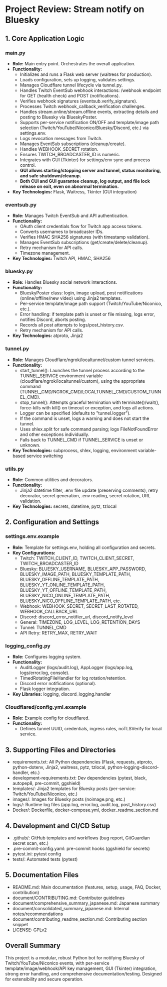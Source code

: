 # Project Review: Stream notify on Bluesky

## 1. Core Application Logic

### main.py
- **Role:** Main entry point. Orchestrates the overall application.
- **Functionality:**
  - Initializes and runs a Flask web server (waitress for production).
  - Loads configuration, sets up logging, validates settings.
  - Manages Cloudflare tunnel lifecycle via tunnel.py.
  - Handles Twitch EventSub webhook interactions: /webhook endpoint for GET (health check) and POST (notifications).
  - Verifies webhook signatures (eventsub.verify_signature).
  - Processes Twitch webhook_callback_verification challenges.
  - Handles stream.online/stream.offline events, extracting details and posting to Bluesky via BlueskyPoster.
  - Supports per-service notification ON/OFF and template/image path selection (Twitch/YouTube/Niconico/Bluesky/Discord, etc.) via settings.env.
  - Logs revocation messages from Twitch.
  - Manages EventSub subscriptions (cleanup/create).
  - Handles WEBHOOK_SECRET rotation.
  - Ensures TWITCH_BROADCASTER_ID is numeric.
  - Integrates with GUI (Tkinter) for settings/env sync and process control.
  - **GUI allows starting/stopping server and tunnel, status monitoring, and safe shutdown/cleanup.**
  - **Both CUI and GUI guarantee cleanup, log output, and file lock release on exit, even on abnormal termination.**
- **Key Technologies:** Flask, Waitress, Tkinter (GUI integration)

### eventsub.py
- **Role:** Manages Twitch EventSub and API authentication.
- **Functionality:**
  - OAuth client credentials flow for Twitch app access tokens.
  - Converts usernames to broadcaster IDs.
  - Verifies HMAC SHA256 signatures (with timestamp validation).
  - Manages EventSub subscriptions (get/create/delete/cleanup).
  - Retry mechanism for API calls.
  - Timezone management.
- **Key Technologies:** Twitch API, HMAC, SHA256

### bluesky.py
- **Role:** Handles Bluesky social network interactions.
- **Functionality:**
  - BlueskyPoster class: login, image upload, post notifications (online/offline/new video) using Jinja2 templates.
  - Per-service template/image path support (Twitch/YouTube/Niconico, etc.).
  - Error handling: if template path is unset or file missing, logs error, notifies Discord, aborts posting.
  - Records all post attempts to logs/post_history.csv.
  - Retry mechanism for API calls.
- **Key Technologies:** atproto, Jinja2

### tunnel.py
- **Role:** Manages Cloudflare/ngrok/localtunnel/custom tunnel services.
- **Functionality:**
  - start_tunnel(): Launches the tunnel process according to the TUNNEL_SERVICE environment variable (cloudflare/ngrok/localtunnel/custom), using the appropriate command (TUNNEL_CMD/NGROK_CMD/LOCALTUNNEL_CMD/CUSTOM_TUNNEL_CMD).
  - stop_tunnel(): Attempts graceful termination with terminate()/wait(), force-kills with kill() on timeout or exception, and logs all actions.
  - Logger can be specified (defaults to "tunnel.logger").
  - If the command is unset, logs a warning and does not start the tunnel.
  - Uses shlex.split for safe command parsing; logs FileNotFoundError and other exceptions individually.
  - Falls back to TUNNEL_CMD if TUNNEL_SERVICE is unset or unknown.
- **Key Technologies:** subprocess, shlex, logging, environment variable-based service switching

### utils.py
- **Role:** Common utilities and decorators.
- **Functionality:**
  - Jinja2 datetime filter, .env file update (preserving comments), retry decorator, secret generation, .env reading, secret rotation, URL validation.
- **Key Technologies:** secrets, datetime, pytz, tzlocal

## 2. Configuration and Settings

### settings.env.example
- **Role:** Template for settings.env, holding all configuration and secrets.
- **Key Configurations:**
  - Twitch: TWITCH_CLIENT_ID, TWITCH_CLIENT_SECRET, TWITCH_BROADCASTER_ID
  - Bluesky: BLUESKY_USERNAME, BLUESKY_APP_PASSWORD, BLUESKY_IMAGE_PATH, BLUESKY_TEMPLATE_PATH, BLUESKY_OFFLINE_TEMPLATE_PATH, BLUESKY_YT_ONLINE_TEMPLATE_PATH, BLUESKY_YT_OFFLINE_TEMPLATE_PATH, BLUESKY_NICO_ONLINE_TEMPLATE_PATH, BLUESKY_NICO_OFFLINE_TEMPLATE_PATH, etc.
  - Webhook: WEBHOOK_SECRET, SECRET_LAST_ROTATED, WEBHOOK_CALLBACK_URL
  - Discord: discord_error_notifier_url, discord_notify_level
  - General: TIMEZONE, LOG_LEVEL, LOG_RETENTION_DAYS
  - Tunnel: TUNNEL_CMD
  - API Retry: RETRY_MAX, RETRY_WAIT

### logging_config.py
- **Role:** Configures logging system.
- **Functionality:**
  - AuditLogger (logs/audit.log), AppLogger (logs/app.log, logs/error.log, console).
  - TimedRotatingFileHandler for log rotation/retention.
  - Discord error notifications (optional).
  - Flask logger integration.
- **Key Libraries:** logging, discord_logging.handler

### Cloudflared/config.yml.example
- **Role:** Example config for cloudflared.
- **Functionality:**
  - Defines tunnel UUID, credentials, ingress rules, noTLSVerify for local service.

## 3. Supporting Files and Directories

- requirements.txt: All Python dependencies (Flask, requests, atproto, python-dotenv, Jinja2, waitress, pytz, tzlocal, python-logging-discord-handler, etc.)
- development-requirements.txt: Dev dependencies (pytest, black, autopep8, pre-commit, ggshield)
- templates/: Jinja2 templates for Bluesky posts (per-service: Twitch/YouTube/Niconico, etc.)
- images/: Images for Bluesky posts (noimage.png, etc.)
- logs/: Runtime log files (app.log, error.log, audit.log, post_history.csv)
- Docker/: Dockerfile, docker-compose.yml, docker_readme_section.md

## 4. Development and CI/CD Setup

- .github/: GitHub templates and workflows (bug report, GitGuardian secret scan, etc.)
- .pre-commit-config.yaml: pre-commit hooks (ggshield for secrets)
- pytest.ini: pytest config
- tests/: Automated tests (pytest)

## 5. Documentation Files

- README.md: Main documentation (features, setup, usage, FAQ, Docker, contribution)
- document/CONTRIBUTING.md: Contributor guidelines
- document/comprehensive_summary_japanese.md: Japanese summary
- document/consolidated_summary_japanese.md: Internal notes/recommendations
- document/contributing_readme_section.md: Contributing section snippet
- LICENSE: GPLv2

## Overall Summary

This project is a modular, robust Python bot for notifying Bluesky of Twitch/YouTube/Niconico events, with per-service template/image/webhook/API key management, GUI (Tkinter) integration, strong error handling, and comprehensive documentation/testing. Designed for extensibility and secure operation.
